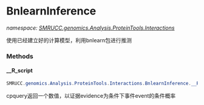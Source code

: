 ﻿# BnlearnInference
_namespace: [SMRUCC.genomics.Analysis.ProteinTools.Interactions](./index.md)_

使用已经建立好的计算模型，利用bnlearn包进行推测



### Methods

#### __R_script
```csharp
SMRUCC.genomics.Analysis.ProteinTools.Interactions.BnlearnInference.__R_script
```
cpquery返回一个数值，以证据evidence为条件下事件event的条件概率


